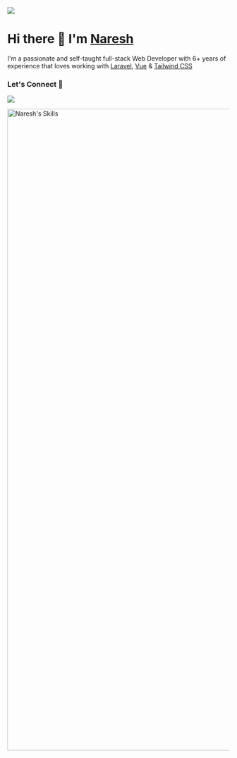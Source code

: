 [![](https://img.shields.io/github/followers/naresh-io?label=GitHub%20Followers)](https://github.com/naresh-io)

# Hi there 👋 I'm [Naresh](https://naresh.io)

I'm a passionate and self-taught full-stack Web Developer with 6+ years of experience that loves working with [Laravel](https://laravel.com), [Vue](https://vuejs.org) & [Tailwind CSS](https://tailwindcss.com)

### Let's Connect 🔗

[![](https://img.shields.io/badge/twitter-%230077B5.svg?&style=for-the-badge&logo=twitter&logoColor=white&color=1da1f2)](https://twitter.com/naresh_io)

<img width="1456" alt="Naresh's Skills" src="https://github.com/naresh-io/naresh-io/assets/20286571/00ab05af-1495-4472-a9e2-f4eac88f600c">
